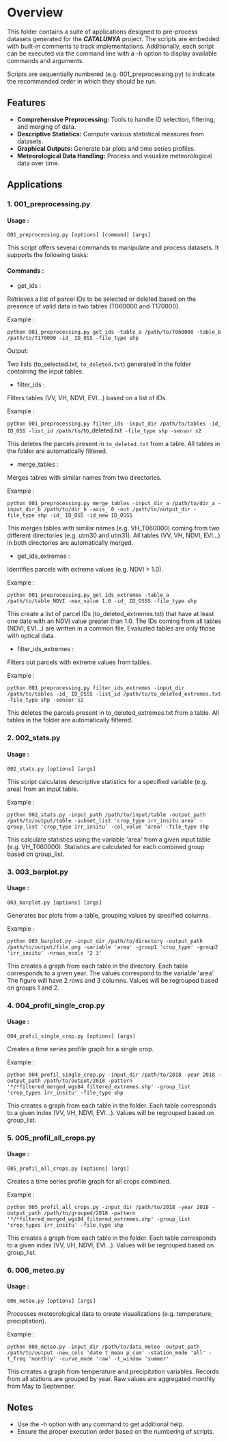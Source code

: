 # Overview

This folder contains a suite of applications designed to pre-process datasets generated for the **_CATALUNYA_** project. The scripts are embedded with built-in comments to track implementations. Additionally, each script can be executed via the command line with a -h option to display available commands and arguments. 

Scripts are sequentially numbered (e.g. 001_preprocessing.py) to indicate the recommended order in which they should be run.

## Features

- **Comprehensive Preprocessing:** Tools to handle ID selection, filtering, and merging of data.
- **Descriptive Statistics:** Compute various statistical measures from datasets.
- **Graphical Outputs:** Generate bar plots and time series profiles.
- **Meteorological Data Handling:** Process and visualize meteorological data over time.

## Applications

### 1. 001_preprocessing.py

#### Usage :

`001_preprocessing.py [options] [command] [args]`

This script offers several commands to manipulate and process datasets. It supports the following tasks:

#### Commands :

- get_ids : 

Retrieves a list of parcel IDs to be selected or deleted based on the presence of valid data in two tables (T060000 and T170000).

Example :

`python 001_preprocessing.py get_ids -table_a /path/to/T060000 -table_b /path/to/T170000 -id_ ID_OSS -file_type shp`

Output: 

Two lists (to_selected.txt, `to_deleted.txt`) generated in the folder containing the input tables.

- filter_ids :

Filters tables (VV, VH, NDVI, EVI...) based on a list of IDs.

Example :

`python 001_preprocessing.py filter_ids -input_dir /path/to/tables -id_ ID_OSS -list_id /path/to/`to_deleted.txt` -file_type shp -sensor s2`

This deletes the parcels present in `to_deleted.txt` from a table. All tables in the folder are automatically filtered.

- merge_tables :

Merges tables with similar names from two directories.

Example :

`python 001_preprocessing.py merge_tables -input_dir_a /path/to/dir_a -input_dir_b /path/to/dir_b -axis_ 0 -out /path/to/output_dir -file_type shp -id_ ID_OSS -id_new ID_OSSS`

This merges tables with similar names (e.g. VH_T060000) coming from two different directories (e.g. utm30 and utm31). All tables (VV, VH, NDVI, EVI...) in both directories are automatically merged.

- get_ids_extremes :

Identifies parcels with extreme values (e.g. NDVI > 1.0).

Example :

`python 001_preprocessing.py get_ids_extremes -table_a /path/to/table_NDVI -max_value 1.0 -id_ ID_OSSS -file_type shp`

This create a list of parcel IDs (to_deleted_extremes.txt) that have at least one date with an NDVI value greater than 1.0. The IDs coming from all tables (NDVI, EVI...) are written in a common file. Evaluated tables are only those with optical data. 

- filter_ids_extremes :

Filters out parcels with extreme values from tables.

Example :

`python 001_preprocessing.py filter_ids_extremes -input_dir /path/to/tables -id_ ID_OSSS -list_id /path/to/to_deleted_extremes.txt -file_type shp -sensor s2`

This deletes the parcels present in to_deleted_extremes.txt from a table. All tables in the folder are automatically filtered.

### 2. 002_stats.py

#### Usage :

`002_stats.py [options] [args]`

This script calculates descriptive statistics for a specified variable (e.g. area) from an input table.

Example :

`python 002_stats.py -input_path /path/to/input/table -output_path /path/to/output/table -subset_list 'crop_type irr_insitu area' -group_list 'crop_type irr_insitu' -col_value 'area' -file_type shp`

This calculate statistics using the variable 'area' from a given input table (e.g. VH_T060000). Statistics are calculated for each combined group based on group_list.    

### 3. 003_barplot.py

#### Usage :

`003_barplot.py [options] [args]`

Generates bar plots from a table, grouping values by specified columns.

Example :

`python 003_barplot.py -input_dir /path/to/directory -output_path /path/to/output/file.png -variable 'area' -group1 'crop_type' -group2 'irr_insitu' -nrows_ncols '2 3'`

This creates a graph from each table in the directory. Each table corresponds to a given year. The values correspond to the variable 'area'. The figure will have 2 rows and 3 columns. Values will be regrouped based on groups 1 and 2. 

### 4. 004_profil_single_crop.py

#### Usage :

`004_profil_single_crop.py [options] [args]`

Creates a time series profile graph for a single crop.

Example :

`python 004_profil_single_crop.py -input_dir /path/to/2018 -year 2018 -output_path /path/to/output/2018 -pattern '*/*filtered_merged_wgs84_filtered_extremes.shp' -group_list 'crop_types irr_insitu' -file_type shp`

This creates a graph from each table in the folder. Each table corresponds to a given index (VV, VH, NDVI, EVI...). Values will be regrouped based on group_list.

### 5. 005_profil_all_crops.py

#### Usage :

`005_profil_all_crops.py [options] [args]`

Creates a time series profile graph for all crops combined.

Example :

`python 005_profil_all_crops.py -input_dir /path/to/2018 -year 2018 -output_path /path/to/grouped/2018 -pattern '*/*filtered_merged_wgs84_filtered_extremes.shp' -group_list 'crop_types irr_insitu' -file_type shp`

This creates a graph from each table in the folder. Each table corresponds to a given index (VV, VH, NDVI, EVI...). Values will be regrouped based on group_list.

### 6. 006_meteo.py

#### Usage :

`006_meteo.py [options] [args]`

Processes meteorological data to create visualizations (e.g. temperature, precipitation).

Example :

`python 006_meteo.py -input_dir /path/to/data_meteo -output_path /path/to/output -new_cols 'date t_mean p_cum' -station_mode 'all' -t_freq 'monthly' -curve_mode 'raw' -t_window 'summer'`

This creates a graph from temperature and precipitation variables. Records from all stations are grouped by year. Raw values are aggregated monthly from May to September. 

## Notes

- Use the -h option with any command to get additional help.
- Ensure the proper execution order based on the numbering of scripts.






